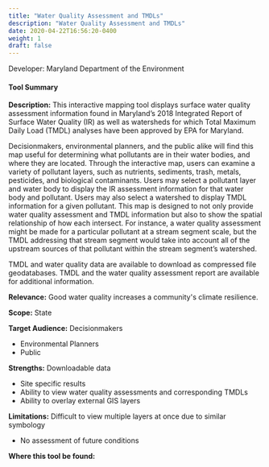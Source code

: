 ```yaml
---
title: "Water Quality Assessment and TMDLs"
description: "Water Quality Assessment and TMDLs"
date: 2020-04-22T16:56:20-0400
weight: 1
draft: false
---
```

Developer: Maryland Department of the Environment

#### Tool Summary
**Description:** This interactive mapping tool displays surface water quality assessment information found in Maryland’s 2018 Integrated Report of Surface Water Quality (IR) as well as watersheds for which Total Maximum Daily Load (TMDL) analyses have been approved by EPA for Maryland. 

Decisionmakers, environmental planners, and the public alike will find this map useful for determining what pollutants are in their water bodies, and where they are located. Through the interactive map, users can examine a variety of pollutant layers, such as nutrients, sediments, trash, metals, pesticides, and biological contaminants. Users may select a pollutant layer and  water body to display the IR assessment information for that water body and pollutant. Users may also select a watershed to display TMDL information for a given pollutant. This map is designed to not only provide water quality assessment and TMDL information but also to show the spatial relationship of how each intersect. For instance, a water quality assessment might be made for a particular pollutant at a stream segment scale, but the TMDL addressing that stream segment would take into account all of the upstream sources of that pollutant within the stream segment’s watershed. 

TMDL and water quality data are available to download as compressed file geodatabases. TMDL and the water quality assessment report are available for additional information.


**Relevance:** Good water quality increases a community's climate resilience.

**Scope:** State

**Target Audience:** Decisionmakers
* Environmental Planners
* Public

**Strengths:** Downloadable data
* Site specific results
* Ability to view water quality assessments and corresponding TMDLs
* Ability to overlay external GIS layers

**Limitations:** Difficult to view multiple layers at once due to similar symbology
* No assessment of future conditions

**Where this tool be found:** 
